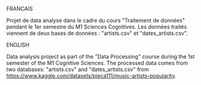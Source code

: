 FRANCAIS 

Projet de data analyse dans le cadre du cours "Traitement de données" pendant le 1er semestre du M1 Sciences Cognitives. 
Les données traités viennent de deux bases de données : "artists.csv" et "dates_artists.csv".

ENGLISH

Data analysis project as part of the "Data Processing" course during the 1st semester of the M1 Cognitive Sciences. 
The processed data comes from two databases: "artists.csv" and "dates_artists.csv" from https://www.kaggle.com/datasets/pieca111/music-artists-popularity. 
